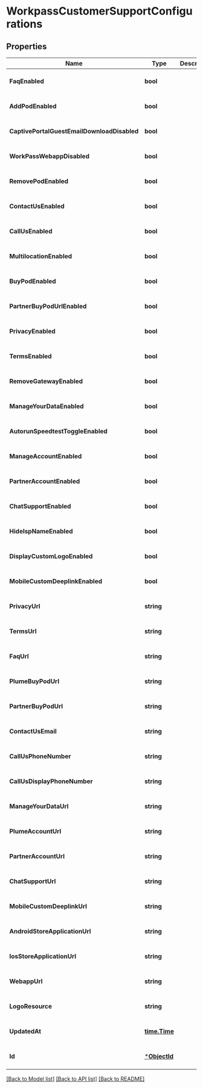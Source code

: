 # WorkpassCustomerSupportConfigurations

## Properties
Name | Type | Description | Notes
------------ | ------------- | ------------- | -------------
**FaqEnabled** | **bool** |  | [optional] [default to null]
**AddPodEnabled** | **bool** |  | [optional] [default to null]
**CaptivePortalGuestEmailDownloadDisabled** | **bool** |  | [optional] [default to null]
**WorkPassWebappDisabled** | **bool** |  | [optional] [default to null]
**RemovePodEnabled** | **bool** |  | [optional] [default to null]
**ContactUsEnabled** | **bool** |  | [optional] [default to null]
**CallUsEnabled** | **bool** |  | [optional] [default to null]
**MultilocationEnabled** | **bool** |  | [optional] [default to null]
**BuyPodEnabled** | **bool** |  | [optional] [default to null]
**PartnerBuyPodUrlEnabled** | **bool** |  | [optional] [default to null]
**PrivacyEnabled** | **bool** |  | [optional] [default to null]
**TermsEnabled** | **bool** |  | [optional] [default to null]
**RemoveGatewayEnabled** | **bool** |  | [optional] [default to null]
**ManageYourDataEnabled** | **bool** |  | [optional] [default to null]
**AutorunSpeedtestToggleEnabled** | **bool** |  | [optional] [default to null]
**ManageAccountEnabled** | **bool** |  | [optional] [default to null]
**PartnerAccountEnabled** | **bool** |  | [optional] [default to null]
**ChatSupportEnabled** | **bool** |  | [optional] [default to null]
**HideIspNameEnabled** | **bool** |  | [optional] [default to null]
**DisplayCustomLogoEnabled** | **bool** |  | [optional] [default to null]
**MobileCustomDeeplinkEnabled** | **bool** |  | [optional] [default to null]
**PrivacyUrl** | **string** |  | [optional] [default to null]
**TermsUrl** | **string** |  | [optional] [default to null]
**FaqUrl** | **string** |  | [optional] [default to null]
**PlumeBuyPodUrl** | **string** |  | [optional] [default to null]
**PartnerBuyPodUrl** | **string** |  | [optional] [default to null]
**ContactUsEmail** | **string** |  | [optional] [default to null]
**CallUsPhoneNumber** | **string** |  | [optional] [default to null]
**CallUsDisplayPhoneNumber** | **string** |  | [optional] [default to null]
**ManageYourDataUrl** | **string** |  | [optional] [default to null]
**PlumeAccountUrl** | **string** |  | [optional] [default to null]
**PartnerAccountUrl** | **string** |  | [optional] [default to null]
**ChatSupportUrl** | **string** |  | [optional] [default to null]
**MobileCustomDeeplinkUrl** | **string** |  | [optional] [default to null]
**AndroidStoreApplicationUrl** | **string** |  | [optional] [default to null]
**IosStoreApplicationUrl** | **string** |  | [optional] [default to null]
**WebappUrl** | **string** |  | [optional] [default to null]
**LogoResource** | **string** |  | [optional] [default to null]
**UpdatedAt** | [**time.Time**](time.Time.md) |  | [optional] [default to null]
**Id** | [***ObjectId**](ObjectID.md) |  | [optional] [default to null]

[[Back to Model list]](../README.md#documentation-for-models) [[Back to API list]](../README.md#documentation-for-api-endpoints) [[Back to README]](../README.md)


